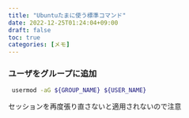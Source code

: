 ```yaml
---
title: "Ubuntuたまに使う標準コマンド"
date: 2022-12-25T01:24:04+09:00
draft: false
toc: true
categories: [メモ]
---
```

### ユーザをグループに追加
```bash
 usermod -aG ${GROUP_NAME} ${USER_NAME}
```

セッションを再度張り直さないと適用されないので注意